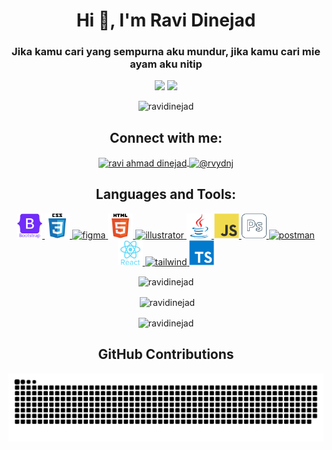 <h1 align="center">Hi 👋, I'm Ravi Dinejad</h1>
<h3 align="center">Jika kamu cari yang sempurna aku mundur, jika kamu cari mie ayam aku nitip</h3>

<div align="center">

<img src="https://giphy.com/embed/uKPsJbRnfqJH0YSHIo" width="300px">
 <img src="https://github.com/ravidinejad/ravidinejad/assets/125472137/c7d63a06-e64e-4fd4-ba15-bd65bb829e3d" width="300px">
</div>


<p align="center">
  <img src="https://komarev.com/ghpvc/?username=ravidinejad&label=Profile%20views&color=0e75b6&style=flat" alt="ravidinejad" 


</p>

<h2 align="center">Connect with me:</h2>
<div align="center">
<p align="center">
  <a href="https://id.linkedin.com/in/ravi-ahmad-dinejad-546bba2a7" target="_blank">
    <img align="center" src="https://raw.githubusercontent.com/rahuldkjain/github-profile-readme-generator/master/src/images/icons/Social/linked-in-alt.svg" alt="ravi ahmad dinejad" height="30" width="40" />
  </a>
  <a href="https://www.instagram.com/rvydnj/?hl=id" target="_blank">
    <img align="center" src="https://raw.githubusercontent.com/rahuldkjain/github-profile-readme-generator/master/src/images/icons/Social/instagram.svg" alt="@rvydnj" height="30" width="40" />
  </a>
</p>

<h2 align="center">Languages and Tools:</h2>
<div align="center"> <!-- Centering container -->
  <p align="center"> 
    <a href="https://getbootstrap.com" target="_blank" rel="noreferrer"> 
      <img src="https://raw.githubusercontent.com/devicons/devicon/master/icons/bootstrap/bootstrap-plain-wordmark.svg" alt="bootstrap" width="40" height="40"/> 
    </a> 
    <a href="https://www.w3schools.com/css/" target="_blank" rel="noreferrer"> 
      <img src="https://raw.githubusercontent.com/devicons/devicon/master/icons/css3/css3-original-wordmark.svg" alt="css3" width="40" height="40"/> 
    </a> 
    <a href="https://www.figma.com/" target="_blank" rel="noreferrer"> 
      <img src="https://www.vectorlogo.zone/logos/figma/figma-icon.svg" alt="figma" width="40" height="40"/> 
    </a> 
    <a href="https://www.w3.org/html/" target="_blank" rel="noreferrer"> 
      <img src="https://raw.githubusercontent.com/devicons/devicon/master/icons/html5/html5-original-wordmark.svg" alt="html5" width="40" height="40"/> 
    </a> 
    <a href="https://www.adobe.com/in/products/illustrator.html" target="_blank" rel="noreferrer"> 
      <img src="https://www.vectorlogo.zone/logos/adobe_illustrator/adobe_illustrator-icon.svg" alt="illustrator" width="40" height="40"/> 
    </a> 
    <a href="https://www.java.com" target="_blank" rel="noreferrer"> 
      <img src="https://raw.githubusercontent.com/devicons/devicon/master/icons/java/java-original.svg" alt="java" width="40" height="40"/> 
    </a> 
    <a href="https://developer.mozilla.org/en-US/docs/Web/JavaScript" target="_blank" rel="noreferrer"> 
      <img src="https://raw.githubusercontent.com/devicons/devicon/master/icons/javascript/javascript-original.svg" alt="javascript" width="40" height="40"/> 
    </a> 
    <a href="https://www.photoshop.com/en" target="_blank" rel="noreferrer"> 
      <img src="https://raw.githubusercontent.com/devicons/devicon/master/icons/photoshop/photoshop-line.svg" alt="photoshop" width="40" height="40"/> 
    </a> 
    <a href="https://postman.com" target="_blank" rel="noreferrer"> 
      <img src="https://www.vectorlogo.zone/logos/getpostman/getpostman-icon.svg" alt="postman" width="40" height="40"/> 
    </a> 
    <a href="https://reactjs.org/" target="_blank" rel="noreferrer"> 
      <img src="https://raw.githubusercontent.com/devicons/devicon/master/icons/react/react-original-wordmark.svg" alt="react" width="40" height="40"/> 
    </a> 
    <a href="https://tailwindcss.com/" target="_blank" rel="noreferrer"> 
      <img src="https://www.vectorlogo.zone/logos/tailwindcss/tailwindcss-icon.svg" alt="tailwind" width="40" height="40"/> 
    </a> 
    <a href="https://www.typescriptlang.org/" target="_blank" rel="noreferrer"> 
      <img src="https://raw.githubusercontent.com/devicons/devicon/master/icons/typescript/typescript-original.svg" alt="typescript" width="40" height="40"/> 
    </a> 
  </p>
</div> <!-- End of centering container -->


<p align="center">
  <img align="center" src="https://github-readme-stats.vercel.app/api/top-langs?username=ravidinejad&show_icons=true&locale=en&layout=compact" alt="ravidinejad" />
</p>

<p align="center">&nbsp;<img align="center" src="https://github-readme-stats.vercel.app/api?username=ravidinejad&show_icons=true&locale=en" alt="ravidinejad" /></p>

<p align="center"><img align="center" src="https://github-readme-streak-stats.herokuapp.com/?user=ravidinejad&" alt="ravidinejad" /></p>

<h2 align="center">GitHub Contributions </h2>
<p align="center"><img alt="snake eating my contributions" src="https://raw.githubusercontent.com/salesp07/salesp07/output/github-contribution-grid-snake.svg" /></p>
